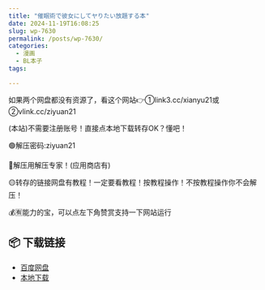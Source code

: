 ```yaml
---
title: "催眠術で彼女にしてヤりたい放題する本"
date: 2024-11-19T16:08:25
slug: wp-7630
permalink: /posts/wp-7630/
categories:
  - 漫画
  - BL本子
tags:

---
```


如果两个网盘都没有资源了，看这个网站👉①link3.cc/xianyu21或②vlink.cc/ziyuan21

(本站)不需要注册账号！直接点本地下载转存OK？懂吧！

🟢解压密码:ziyuan21

🔵解压用解压专家！(应用商店有)

🟡转存的链接网盘有教程！一定要看教程！按教程操作！不按教程操作你不会解压！

💰🈶能力的宝，可以点左下角赞赏支持一下网站运行

## 📦 下载链接
- [百度网盘](https://blziyuan21.com/pay-download/7630?key=4e841bcbc2&down_id=0)
- [本地下载](https://blziyuan21.com/pay-download/7630?key=4e841bcbc2&down_id=1)

